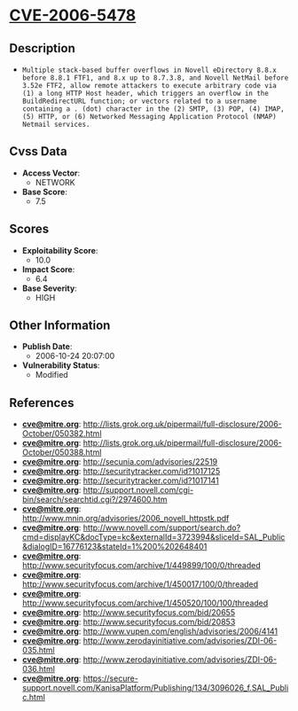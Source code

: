 
# [CVE-2006-5478](https://cve.mitre.org/cgi-bin/cvename.cgi?name=CVE-2006-5478)

## Description

- `Multiple stack-based buffer overflows in Novell eDirectory 8.8.x before 8.8.1 FTF1, and 8.x up to 8.7.3.8, and Novell NetMail before 3.52e FTF2, allow remote attackers to execute arbitrary code via (1) a long HTTP Host header, which triggers an overflow in the BuildRedirectURL function; or vectors related to a username containing a . (dot) character in the (2) SMTP, (3) POP, (4) IMAP, (5) HTTP, or (6) Networked Messaging Application Protocol (NMAP) Netmail services.`

## Cvss Data

- **Access Vector**:
  - NETWORK
- **Base Score**:
  - 7.5

## Scores

- **Exploitability Score**:
  - 10.0
- **Impact Score**:
  - 6.4
- **Base Severity**:
  - HIGH

## Other Information

- **Publish Date**:
  - 2006-10-24 20:07:00
- **Vulnerability Status**:
  - Modified

## References

- **cve@mitre.org**: http://lists.grok.org.uk/pipermail/full-disclosure/2006-October/050382.html
- **cve@mitre.org**: http://lists.grok.org.uk/pipermail/full-disclosure/2006-October/050388.html
- **cve@mitre.org**: http://secunia.com/advisories/22519
- **cve@mitre.org**: http://securitytracker.com/id?1017125
- **cve@mitre.org**: http://securitytracker.com/id?1017141
- **cve@mitre.org**: http://support.novell.com/cgi-bin/search/searchtid.cgi?/2974600.htm
- **cve@mitre.org**: http://www.mnin.org/advisories/2006_novell_httpstk.pdf
- **cve@mitre.org**: http://www.novell.com/support/search.do?cmd=displayKC&docType=kc&externalId=3723994&sliceId=SAL_Public&dialogID=16776123&stateId=1%200%202648401
- **cve@mitre.org**: http://www.securityfocus.com/archive/1/449899/100/0/threaded
- **cve@mitre.org**: http://www.securityfocus.com/archive/1/450017/100/0/threaded
- **cve@mitre.org**: http://www.securityfocus.com/archive/1/450520/100/100/threaded
- **cve@mitre.org**: http://www.securityfocus.com/bid/20655
- **cve@mitre.org**: http://www.securityfocus.com/bid/20853
- **cve@mitre.org**: http://www.vupen.com/english/advisories/2006/4141
- **cve@mitre.org**: http://www.zerodayinitiative.com/advisories/ZDI-06-035.html
- **cve@mitre.org**: http://www.zerodayinitiative.com/advisories/ZDI-06-036.html
- **cve@mitre.org**: https://secure-support.novell.com/KanisaPlatform/Publishing/134/3096026_f.SAL_Public.html

